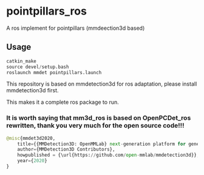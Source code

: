 # pointpillars_ros
A ros implement for pointpillars (mmdeection3d based)

## Usage
```python
catkin_make
source devel/setup.bash
roslaunch mmdet pointpillars.launch
```
This repository is based on mmdetection3d for ros adaptation, please install mmdetection3d first. 

This makes it a complete ros package to run.

### It is worth saying that mm3d_ros is based on OpenPCDet_ros rewritten, thank you very much for the open source code!!!

```python
@misc{mmdet3d2020,
    title={{MMDetection3D: OpenMMLab} next-generation platform for general {3D} object detection},
    author={MMDetection3D Contributors},
    howpublished = {\url{https://github.com/open-mmlab/mmdetection3d}},
    year={2020}
}
```
